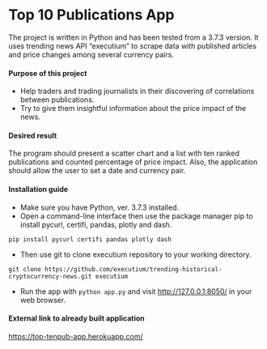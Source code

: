 # Top 10 Publications App
The project is written in Python and has been tested from a 3.7.3 version. It uses trending news API “executium” to scrape data with published articles and price changes among several currency pairs.

#### Purpose of this project
* Help traders and trading journalists in their discovering of correlations between publications.
* Try to give them insightful information about the price impact of the news.

#### Desired result
The program should present a scatter chart and a list with ten ranked publications and counted percentage of price impact. Also, the application should allow the user to set a date and currency pair. 

#### Installation guide
* Make sure you have Python, ver. 3.7.3 installed.
* Open a command-line interface then use the package manager pip to install pycurl, certifi, pandas, plotly and dash.
```
pip install pycurl certifi pandas plotly dash
```
* Then use git to clone executium repository to your working directory.
```
git clone https://github.com/executium/trending-historical-cryptocurrency-news.git executium
```
* Run the app with `python app.py` and visit http://127.0.0.1:8050/ in your web browser.

#### External link to already built application
https://top-tenpub-app.herokuapp.com/
